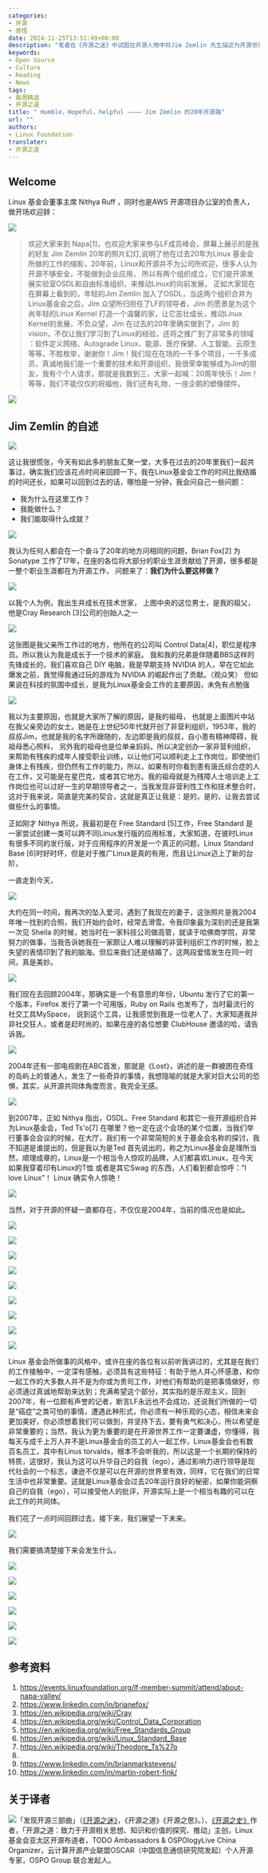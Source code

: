 ```yaml
---
categories:
- 开源
- 感悟
date: 2024-11-25T13:51:49+08:00
description: "笔者在《开源之迷》中试图在开源人物中将Jim Zemlin 先生描述为开源世界起着特别作用的一类角色，只能从互联网零星的材料中以及他的个人演讲中获取和整理内容。可谓是生硬无趣，实为作者遗憾也。最近Linux 基金会开完了其2024年的成员大会，Jim Zemlin 分享了自己20年的职业生涯，发表了演讲，个人欣喜若狂，希望通过翻译和记录，来弥补一点遗憾。本文内容整理自演讲，仅供个人学习之用。"
keywords:
- Open Source
- Culture
- Reading
- News
tags:
- 每周精选
- 开源之道
title: " Humble，Hopeful，helpful ———— Jim Zemlin 的20年开源路"
url: ""
authors:
- Linux Foundation
translater:
- 开源之道
---
```


## Welcome

Linux 基金会董事主席 Nithya Ruff ，同时也是AWS 开源项目办公室的负责人，做开场欢迎辞：

![](/images/Jim-Zemlin-20-years/2004-jim-1.png)

> 欢迎大家来到 Napa[1]，也欢迎大家来参与LF成员峰会，屏幕上展示的是我的好友 Jim Zemlin 20年的照片幻灯,说明了他在过去20年为Linux 基金会所做的工作的缩影，20年前，Linux和开源并不为公司所欢迎，很多人认为开源不够安全，不能做到企业应用， 所以有两个组织成立，它们是开源发展实验室OSDL和自由标准组织，来推动Linux的向前发展， 正如大家现在在屏幕上看到的，年轻的Jim Zemlin 加入了OSDL，当这两个组织合并为Linux基金会之后，Jim 众望所归担任了LF的领导者，Jim 的愿景是为这个尚年轻的Linux Kernel 打造一个温馨的家，让它茁壮成长，推动Linux Kernel的发展，不负众望，Jim 在过去的20年里确实做到了，Jim 的vision，不仅让我们学习到了Linux的经验，还将之推广到了非常多的领域 ：软件定义网络、Autograde Linux、能源、医疗保健、人工智能、云原生等等，不胜枚举，谢谢你！Jim！我们现在在场的一千多个项目，一千多成员，真诚地我们是一个重要的技术和开源组织，我很荣幸能够成为Jim的朋友，我有个个人请求，那就是我数到三，大家一起喊：20周年快乐！Jim！
> 等等，我们不能仅仅的祝福他，我们还有礼物，一座企鹅的塑像摆件。

![](/images/Jim-Zemlin-20-years/2004-jim-2.png)

## Jim Zemlin 的自述

![](/images/Jim-Zemlin-20-years/state-of-open-source-slide-1.png)

这让我很慌张，今天有如此多的朋友汇聚一堂，大多在过去的20年里我们一起共事过，确实我们应该花点时间来回顾一下，我在Linux基金会工作的时间比我结婚的时间还长，如果可以回到过去的话，哪怕是一分钟，我会问自己一些问题：

* 我为什么在这里工作？
* 我能做什么？
* 我们能取得什么成就？

![](/images/Jim-Zemlin-20-years/state-of-open-source-slide-2.png)

我认为任何人都会在一个奋斗了20年的地方问相同的问题，Brian Fox[2] 为 Sonatype 工作了17年，在座的各位将大部分的职业生涯贡献给了开源，很多都是一整个职业生涯都在为开源工作， 问题来了：**我们为什么要这样做？** 

![](/images/Jim-Zemlin-20-years/state-of-open-source-slide-3.png)

以我个人为例，我出生并成长在技术世家， 上图中央的这位男士，是我的祖父，他是Cray Research [3]公司的创始人之一

![](/images/Jim-Zemlin-20-years/state-of-open-source-slide-4.png)

这张图是我父亲所工作过的地方，他所在的公司叫 Control Data[4]，职位是程序员。所以我认为我是成长于一个技术的家庭。 我和我的兄弟是伴随着BBS这样的先锋成长的，我们喜欢自己 DIY 电脑，我是早期支持 NVIDIA 的人，早在它如此爆发之前，我觉得我通过玩的游戏为 NVIDIA 的崛起作出了贡献。（观众笑） 但如果说在科技的氛围中成长，是我为Linux基金会工作的主要原因，未免有点勉强

![](/images/Jim-Zemlin-20-years/state-of-open-source-slide-5.png)

我以为主要原因，也就是大家所了解的原因，是我的祖母， 也就是上面图片中站在我父亲旁边的女士。她是在上世纪50年代就开创了非营利组织，1953年，我的叔叔Jim，也就是我的名字所跟随的，左边即是我的叔叔，自小患有精神障碍，我祖母悉心照料， 另外我的祖母也是位单亲妈妈，所以决定创办一家非营利组织，来帮助有残疾的成年人接受职业训练，以让他们可以顺利走上工作岗位，即使他们身体上有残疾，但仍然有工作的能力，所以，如果有时你看到患有唐氏综合症的人在工作，又可能是在星巴克，或者其它地方。我的祖母就是为残障人士培训走上工作岗位也可以过好一生的早期领导者之一，当我发现非营利性工作和技术整合时，这对于我来说，简直是完美的契合，这就是真正让我是：是的，是的，让我去尝试做些什么的事情。

[](/images/Jim-Zemlin-20-years/state-of-open-source-slide-6.png)

正如刚才 Nithya 所说，我最初是在 Free Standard [5]工作，Free Standard 是一家尝试创建一类可以跨不同Linux发行版的应用标准，大家知道，在彼时Linux有很多不同的发行版，对于应用程序的开发是一个真正的问题，Linux Standard Base [6]时好时坏，但是对于推广Linux是真的有用，而且让Linux迈上了新的台阶，

一直走到今天，

![](/images/Jim-Zemlin-20-years/state-of-open-source-slide-7.png)

大约在同一时间，我再次的坠入爱河，遇到了我现在的妻子，这张照片是我2004年唯一找到的合照，我们开始约会时，经常去滑雪。令我印象最为深刻的还是我第一次见 Sheila 的时候，她当时在一家科技公司做高管，就读于哈佛商学院，非常努力的做事，当我告诉她我在一家颇让人难以理解的非营利组织工作的时候，脸上失望的表情印到了我的脑海。但后来我们还是结婚了，这两段爱情发生在同一时间，真是美妙。

![](/images/Jim-Zemlin-20-years/state-of-open-source-slide-8.png)

我们现在去回顾2004年，那确实是一个有意思的年份，Ubuntu 发行了它的第一个版本，Firefox 发行了第一个可用版，Ruby on Rails 也发布了，当时最流行的社交工具MySpace， 说到这个工具，让我感觉到我是一位老人了，大家知道我并非社交狂人，或者是赶时尚的，如果在座的各位想要 ClubHouse 邀请的哈，请告诉我。

![](/images/Jim-Zemlin-20-years/state-of-open-source-slide-9.png)

2004年还有一部电视剧在ABC首发，那就是《Lost》，讲述的是一群被困在奇怪的岛屿上的普通人，发生了一些奇异的事情，我想隐喻的就是大家对巨大公司的恐惧，其实，从开源共同体角度而言，我完全无感。

![](/images/Jim-Zemlin-20-years/state-of-open-source-slide-10.png)

到2007年，正如 Nithya 指出，OSDL、Free Standard 和其它一些开源组织合并为Linux基金会，Ted Ts'o[7] 在哪里？他一定在这个会场的某个位置，当我们举行董事会会议的时候，在大厅，我们有一个非常简短的关于基金会名称的探讨，我不知道是谁提出的，但是我以为是Ted 首先说出的，称之为Linux基金会是理所当然，顺理成章的，Linux是一个相当令人惊叹的品牌，人们都喜欢Linux，在今天如果我穿着印有Linux的T恤 或者是其它Swag 的东西，人们看到都会惊呼：“I love Linux”！ Linux 确实令人惊艳！

![](/images/Jim-Zemlin-20-years/state-of-open-source-slide-11.png)

当然，对于开源的怀疑一直都存在，不仅仅是2004年，当前的情况也是如此。

![](/images/Jim-Zemlin-20-years/state-of-open-source-slide-12.png)

![](/images/Jim-Zemlin-20-years/state-of-open-source-slide-13.png) 

![](/images/Jim-Zemlin-20-years/state-of-open-source-slide-14.png)

![](/images/Jim-Zemlin-20-years/state-of-open-source-slide-15.png)

![](/images/Jim-Zemlin-20-years/state-of-open-source-slide-16.png)

![](/images/Jim-Zemlin-20-years/state-of-open-source-slide-17.png)

![](/images/Jim-Zemlin-20-years/state-of-open-source-slide-18.png)

![](/images/Jim-Zemlin-20-years/state-of-open-source-slide-19.png)

![](/images/Jim-Zemlin-20-years/state-of-open-source-slide-20.png)

Linux 基金会所做事的风格中，或许在座的各位有以前听我讲过的，尤其是在我们的工作接触中，一定深有感触，必须具有这些特征：有助于他人并心怀感激，和你一起工作的大多数人并不是为你或为贵司工作，对他们有帮助的是把事情做好，你必须通过真诚地帮助来达到；充满希望这个部分，其实指的是乐观主义，回到2007年，有一位颇有声誉的记者，断言LF永远也不会成功，还说我们所做的一切是“癌症”之类可怕的事情，遭遇此种形式，你必须有一种乐观的心态，相信未来会更加美好，你必须想着我们可以做到，并坚持下去，要有勇气和决心，所以希望是非常重要的；当然，我认为更为重要的是在开源世界工作一定要谦虚，你懂得，我每天与成千上万人并不是Linux基金会的员工的人一起工作，Linux基金会也有数百名员工，其中有Linus torvalds，根本不会听我的，所以这是一个长期的保持的特质，这很好，我认为这可以升华自己的自我（ego），通过影响力进行领导是现代社会的一个标志，谦逊不仅是可以在开源的世界里有效，同样，它在我们的日常生活中也非常重要。这就是Linux基金会过去20年运行良好的秘密，如果你能洞察自己的自我（ego），可以接受他人的批评，开源实际上是一个相当有趣的可以在此工作的共同体。

我们花了一点时间回顾过去，接下来，我们展望一下未来。

![](/images/Jim-Zemlin-20-years/state-of-open-source-slide-21.png)

我们需要搞清楚接下来会发生什么，

![](/images/Jim-Zemlin-20-years/state-of-open-source-slide-22.png)

![](/images/Jim-Zemlin-20-years/state-of-open-source-slide-23.png)

![](/images/Jim-Zemlin-20-years/state-of-open-source-slide-24.png)

![](/images/Jim-Zemlin-20-years/state-of-open-source-slide-25.png)

![](/images/Jim-Zemlin-20-years/state-of-open-source-slide-26.png)

![](/images/Jim-Zemlin-20-years/state-of-open-source-slide-27.png)

## 参考资料

1. https://events.linuxfoundation.org/lf-member-summit/attend/about-napa-valley/ 
2. https://www.linkedin.com/in/brianefox/
3. https://en.wikipedia.org/wiki/Cray
4. https://en.wikipedia.org/wiki/Control_Data_Corporation
5. https://en.wikipedia.org/wiki/Free_Standards_Group 
6. https://en.wikipedia.org/wiki/Linux_Standard_Base
7. https://en.wikipedia.org/wiki/Theodore_Ts%27o
8. 
9. https://www.linkedin.com/in/brianmarkstevens/
10. https://www.linkedin.com/in/martin-robert-fink/ 


## 关于译者

![](/public/kuosi-face-of-os.png)「发现开源三部曲」（[《开源之迷》](posts/book-of-open-source/the-fascinating-of-open-source/)，《开源之道》《开源之思》。）、[《开源之史》](posts/history-of-open-source/summary/)作者，「开源之道：致力于开源相关思想、知识和价值的探究、推动」主创，Linux基金会亚太区开源布道者，TODO Ambassadors & OSPOlogyLive China Organizer，云计算开源产业联盟OSCAR（中国信息通信研究院发起）个人开源专家，OSPO Group 联合发起人。
